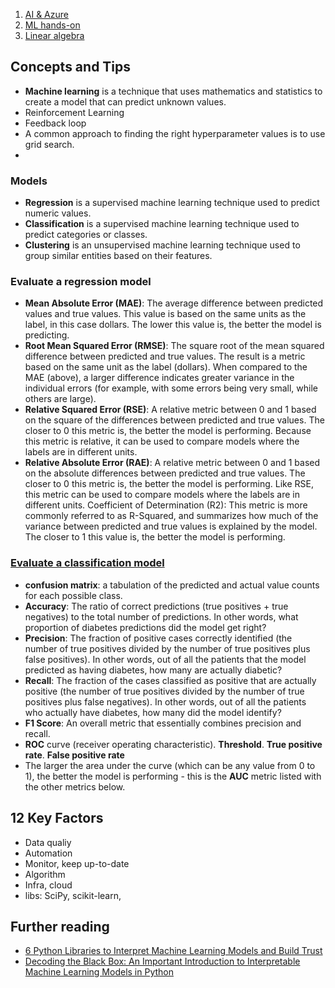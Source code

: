 1. [AI & Azure](ai_azure.md)
1. [ML hands-on](ml_handson.md)
1. [Linear algebra](linear_algebra.md)

## Concepts and Tips
* **Machine learning** is a technique that uses mathematics and statistics to create a model that can predict unknown values.
* Reinforcement Learning
* Feedback loop
* A common approach to finding the right hyperparameter values is to use grid search.
*
### Models
* **Regression** is a supervised machine learning technique used to predict numeric values. 
* **Classification** is a supervised machine learning technique used to predict categories or classes.
* **Clustering** is an unsupervised machine learning technique used to group similar entities based on their features.


### Evaluate a regression model
* **Mean Absolute Error (MAE)**: The average difference between predicted values and true values. This value is based on the same units as the label, in this case dollars. The lower this value is, the better the model is predicting.
* **Root Mean Squared Error (RMSE)**: The square root of the mean squared difference between predicted and true values. The result is a metric based on the same unit as the label (dollars). When compared to the MAE (above), a larger difference indicates greater variance in the individual errors (for example, with some errors being very small, while others are large).
* **Relative Squared Error (RSE)**: A relative metric between 0 and 1 based on the square of the differences between predicted and true values. The closer to 0 this metric is, the better the model is performing. Because this metric is relative, it can be used to compare models where the labels are in different units.
* **Relative Absolute Error (RAE)**: A relative metric between 0 and 1 based on the absolute differences between predicted and true values. The closer to 0 this metric is, the better the model is performing. Like RSE, this metric can be used to compare models where the labels are in different units.
Coefficient of Determination (R2): This metric is more commonly referred to as R-Squared, and summarizes how much of the variance between predicted and true values is explained by the model. The closer to 1 this value is, the better the model is performing.

### [Evaluate a classification model](https://docs.microsoft.com/en-us/learn/modules/create-classification-model-azure-machine-learning-designer/evaluate-model)
* **confusion matrix**: a tabulation of the predicted and actual value counts for each possible class.
* **Accuracy**: The ratio of correct predictions (true positives + true negatives) to the total number of predictions. In other words, what proportion of diabetes predictions did the model get right?
* **Precision**: The fraction of positive cases correctly identified (the number of true positives divided by the number of true positives plus false positives). In other words, out of all the patients that the model predicted as having diabetes, how many are actually diabetic?
* **Recall**: The fraction of the cases classified as positive that are actually positive (the number of true positives divided by the number of true positives plus false negatives). In other words, out of all the patients who actually have diabetes, how many did the model identify?
* **F1 Score**: An overall metric that essentially combines precision and recall.
* **ROC** curve (receiver operating characteristic). **Threshold**. **True positive rate**. **False positive rate**
* The larger the area under the curve (which can be any value from 0 to 1), the better the model is performing - this is the **AUC** metric listed with the other metrics below.

## 12 Key Factors
* Data qualiy
* Automation
* Monitor, keep up-to-date
* Algorithm
* Infra, cloud
* libs: SciPy, scikit-learn, 

## Further reading
* [6 Python Libraries to Interpret Machine Learning Models and Build Trust](https://www.analyticsvidhya.com/blog/2020/03/6-python-libraries-interpret-machine-learning-models/)
* [Decoding the Black Box: An Important Introduction to Interpretable Machine Learning Models in Python](https://www.analyticsvidhya.com/blog/2019/08/decoding-black-box-step-by-step-guide-interpretable-machine-learning-models-python/?utm_source=blog&utm_medium=6-python-libraries-interpret-machine-learning-models)

